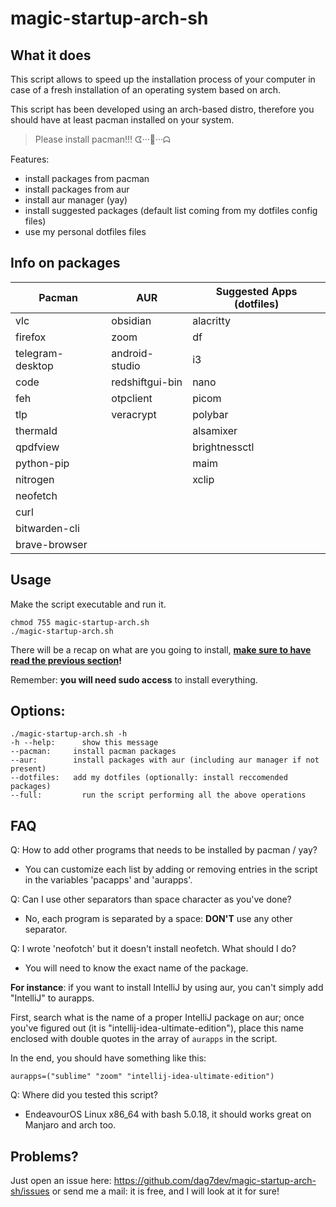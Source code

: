 # magic-startup-arch-sh
## What it does
This script allows to speed up the installation process
of your computer in case of a fresh installation of an operating system based on arch.

This script has been developed using an arch-based distro, therefore you should have at least pacman installed on your system.

> Please install pacman!!!  ᗧ···🍒···ᗣ 

Features:
- install packages from pacman
- install packages from aur
- install aur manager (yay)
- install suggested packages (default list coming from my dotfiles config files)
- use my personal dotfiles files


## Info on packages
| Pacman           | AUR             | Suggested Apps (dotfiles) |
| ---------------- | --------------- | ------------------------- |
| vlc              | obsidian        | alacritty                 |
| firefox          | zoom            | df                      |
| telegram-desktop | android-studio  | i3                        |
| code             | redshiftgui-bin | nano                        |
| feh              | otpclient| picom               |
| tlp              |veracrypt|polybar|
| thermald         |                 |alsamixer|
| qpdfview         |                 |brightnessctl|
| python-pip                 |                 |maim|
| nitrogen                 |                 |xclip|
| neofetch                 |                 ||
| curl                 |                 ||
| bitwarden-cli                 |                 |                      |
| brave-browser | | |


## Usage
Make the script executable and run it.
```
chmod 755 magic-startup-arch.sh
./magic-startup-arch.sh
```
There will be a recap on what are you going to install, **[make sure to have read the previous section](#what-it-does)!**

Remember: **you will need sudo access** to install everything.

## Options:
```
./magic-startup-arch.sh -h
-h --help:		show this message
--pacman:     install pacman packages
--aur:	      install packages with aur (including aur manager if not present)
--dotfiles:	  add my dotfiles (optionally: install reccomended packages)
--full:		    run the script performing all the above operations
```

## FAQ
Q: How to add other programs that needs to be installed by pacman / yay?
- You can customize each list by adding or removing entries in the script in the variables 'pacapps' and 'aurapps'.

Q: Can I use other separators than space character as you've done?
- No, each program is separated by a space: **DON'T** use any other separator.

Q: I wrote 'neofotch' but it doesn't install neofetch. What should I do? 
- You will need to know the exact name of the package.

**For instance**: if you want to install IntelliJ by using aur, you can't simply add "IntelliJ" to aurapps.

First, search what is the name of a proper IntelliJ package on aur; once you've figured out (it is "intellij-idea-ultimate-edition"), place this name enclosed with double quotes in the array of `aurapps` in the script.

In the end, you should have something like this:
```
aurapps=("sublime" "zoom" "intellij-idea-ultimate-edition")
```
Q: Where did you tested this script?
- EndeavourOS Linux x86_64 with bash 5.0.18, it should works great on Manjaro and arch too.


## Problems?
Just open an issue here: https://github.com/dag7dev/magic-startup-arch-sh/issues or send me a mail: it is free, and I will look at it for sure!


